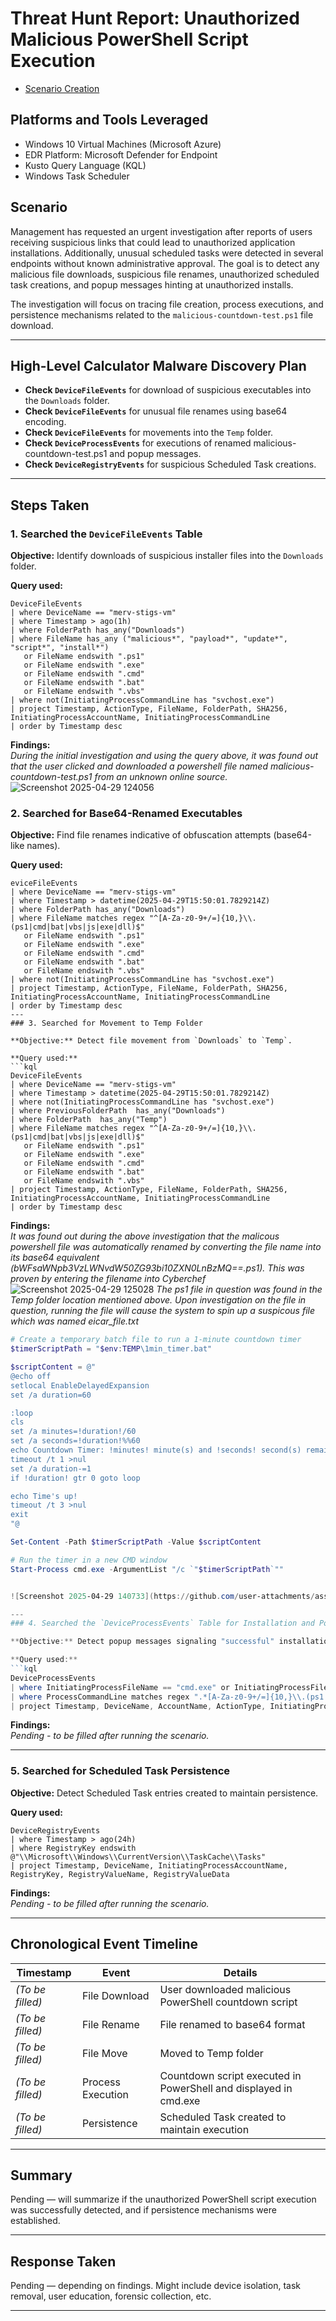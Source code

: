 # Threat Hunt Report: Unauthorized Malicious PowerShell Script Execution
- [Scenario Creation](https://github.com/mervintab/threat-hunting-scenarios/blob/main/assets/Create-Malicious-link-malware.md)

## Platforms and Tools Leveraged
- Windows 10 Virtual Machines (Microsoft Azure)
- EDR Platform: Microsoft Defender for Endpoint
- Kusto Query Language (KQL)
- Windows Task Scheduler

## Scenario

Management has requested an urgent investigation after reports of users receiving suspicious links that could lead to unauthorized application installations. Additionally, unusual scheduled tasks were detected in several endpoints without known administrative approval. The goal is to detect any malicious file downloads, suspicious file renames, unauthorized scheduled task creations, and popup messages hinting at unauthorized installs.

The investigation will focus on tracing file creation, process executions, and persistence mechanisms related to the `malicious-countdown-test.ps1` file download.

---

## High-Level Calculator Malware Discovery Plan

- **Check `DeviceFileEvents`** for download of suspicious executables into the `Downloads` folder.
- **Check `DeviceFileEvents`** for unusual file renames using base64 encoding.
- **Check `DeviceFileEvents`** for movements into the `Temp` folder.
- **Check `DeviceProcessEvents`** for executions of renamed malicious-countdown-test.ps1 and popup messages.
- **Check `DeviceRegistryEvents`** for suspicious Scheduled Task creations.

---

## Steps Taken

### 1. Searched the `DeviceFileEvents` Table

**Objective:** Identify downloads of suspicious installer files into the `Downloads` folder.

**Query used:**
```kql
DeviceFileEvents
| where DeviceName == "merv-stigs-vm"
| where Timestamp > ago(1h)
| where FolderPath has_any("Downloads")
| where FileName has_any ("malicious*", "payload*", "update*", "script*", "install*")
   or FileName endswith ".ps1"
   or FileName endswith ".exe"
   or FileName endswith ".cmd"
   or FileName endswith ".bat"
   or FileName endswith ".vbs"
| where not(InitiatingProcessCommandLine has "svchost.exe")
| project Timestamp, ActionType, FileName, FolderPath, SHA256, InitiatingProcessAccountName, InitiatingProcessCommandLine
| order by Timestamp desc

```

**Findings:**  
*During the initial investigation and using the query above, it was found out that the user clicked and downloaded a powershell file named malicious-countdown-test.ps1 from an unknown online source.*
![Screenshot 2025-04-29 124056](https://github.com/user-attachments/assets/a93dc45d-1467-4841-9169-9096f727186c)


### 2. Searched for Base64-Renamed Executables

**Objective:** Find file renames indicative of obfuscation attempts (base64-like names).

**Query used:**
```kql
eviceFileEvents
| where DeviceName == "merv-stigs-vm"
| where Timestamp > datetime(2025-04-29T15:50:01.7829214Z)
| where FolderPath has_any("Downloads")
| where FileName matches regex "^[A-Za-z0-9+/=]{10,}\\.(ps1|cmd|bat|vbs|js|exe|dll)$"
   or FileName endswith ".ps1"
   or FileName endswith ".exe"
   or FileName endswith ".cmd"
   or FileName endswith ".bat"
   or FileName endswith ".vbs"
| where not(InitiatingProcessCommandLine has "svchost.exe")
| project Timestamp, ActionType, FileName, FolderPath, SHA256, InitiatingProcessAccountName, InitiatingProcessCommandLine
| order by Timestamp desc
---
### 3. Searched for Movement to Temp Folder

**Objective:** Detect file movement from `Downloads` to `Temp`.

**Query used:**
```kql
DeviceFileEvents
| where DeviceName == "merv-stigs-vm"
| where Timestamp > datetime(2025-04-29T15:50:01.7829214Z)
| where not(InitiatingProcessCommandLine has "svchost.exe")
| where PreviousFolderPath  has_any("Downloads") 
| where FolderPath  has_any("Temp") 
| where FileName matches regex "^[A-Za-z0-9+/=]{10,}\\.(ps1|cmd|bat|vbs|js|exe|dll)$"
   or FileName endswith ".ps1"
   or FileName endswith ".exe"
   or FileName endswith ".cmd"
   or FileName endswith ".bat"
   or FileName endswith ".vbs"
| project Timestamp, ActionType, FileName, FolderPath, SHA256, InitiatingProcessAccountName, InitiatingProcessCommandLine
| order by Timestamp desc
```

**Findings:**  
*It was found out during the above investigation that the malicous powershell file was automatically renamed by converting the file name into its base64 equivalent (bWFsaWNpb3VzLWNvdW50ZG93bi10ZXN0LnBzMQ==.ps1). This was proven by entering the filename into Cyberchef*
![Screenshot 2025-04-29 125028](https://github.com/user-attachments/assets/986e8dfb-87c3-4b5f-9412-0bcb606aa958)
*The ps1 file in question was found in the Temp folder location mentioned above. Upon investigation on the file in question, running the file will cause the system to spin up a suspicous file which was named eicar_file.txt*

```powershell
# Create a temporary batch file to run a 1-minute countdown timer
$timerScriptPath = "$env:TEMP\1min_timer.bat"

$scriptContent = @"
@echo off
setlocal EnableDelayedExpansion
set /a duration=60

:loop
cls
set /a minutes=!duration!/60
set /a seconds=!duration!%%60
echo Countdown Timer: !minutes! minute(s) and !seconds! second(s) remaining...
timeout /t 1 >nul
set /a duration-=1
if !duration! gtr 0 goto loop

echo Time's up!
timeout /t 3 >nul
exit
"@

Set-Content -Path $timerScriptPath -Value $scriptContent

# Run the timer in a new CMD window
Start-Process cmd.exe -ArgumentList "/c `"$timerScriptPath`""


![Screenshot 2025-04-29 140733](https://github.com/user-attachments/assets/3d41e754-04ba-4c5e-aa3c-597729429912)

---
### 4. Searched the `DeviceProcessEvents` Table for Installation and Popup

**Objective:** Detect popup messages signaling "successful" installation.

**Query used:**
```kql
DeviceProcessEvents
| where InitiatingProcessFileName == "cmd.exe" or InitiatingProcessFileName endswith ".ps1" or InitiatingProcessFileName endswith ".cmd"
| where ProcessCommandLine matches regex ".*[A-Za-z0-9+/=]{10,}\\.(ps1|cmd|bat|vbs|js|exe|dll).*"
| project Timestamp, DeviceName, AccountName, ActionType, InitiatingProcessFileName, ProcessCommandLine

```

**Findings:**  
*Pending - to be filled after running the scenario.*

---

### 5. Searched for Scheduled Task Persistence

**Objective:** Detect Scheduled Task entries created to maintain persistence.

**Query used:**
```kql
DeviceRegistryEvents
| where Timestamp > ago(24h)
| where RegistryKey endswith @"\\Microsoft\\Windows\\CurrentVersion\\TaskCache\\Tasks"
| project Timestamp, DeviceName, InitiatingProcessAccountName, RegistryKey, RegistryValueName, RegistryValueData

```

**Findings:**  
*Pending - to be filled after running the scenario.*

---

## Chronological Event Timeline

| **Timestamp** | **Event** | **Details** |  
|---------------|-----------|-------------|  
| _(To be filled)_ | File Download | User downloaded malicious PowerShell countdown script |  
| _(To be filled)_ | File Rename | File renamed to base64 format |  
| _(To be filled)_ | File Move | Moved to Temp folder |  
| _(To be filled)_ | Process Execution | Countdown script executed in PowerShell and displayed in cmd.exe |  
| _(To be filled)_ | Persistence | Scheduled Task created to maintain execution |

---

## Summary

Pending — will summarize if the unauthorized PowerShell script execution was successfully detected, and if persistence mechanisms were established.

---

## Response Taken

Pending — depending on findings. Might include device isolation, task removal, user education, forensic collection, etc.

---
